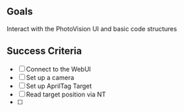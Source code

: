 ## Goals
Interact with the PhotoVision UI and basic code structures

## Success Criteria
- [ ] Connect to the WebUI
- [ ] Set up a camera
- [ ] Set up AprilTag Target
- [ ] Read target position via NT
- [ ] 